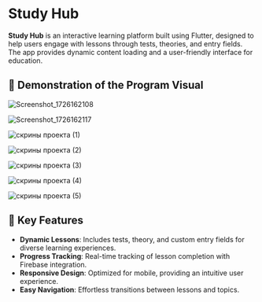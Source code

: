 # Study Hub

**Study Hub** is an interactive learning platform built using Flutter, designed to help users engage with lessons through tests, theories, and entry fields. The app provides dynamic content loading and a user-friendly interface for education.

## 📸 Demonstration of the Program Visual

![Screenshot_1726162108](https://github.com/user-attachments/assets/63bc62eb-aa1a-42a3-bddc-7df88f4b5074)

![Screenshot_1726162117](https://github.com/user-attachments/assets/867d7d48-9f5a-44aa-8fbf-c2fc8808e798)

![скрины проекта (1)](https://github.com/user-attachments/assets/26aafc3a-570f-450a-ae65-af090466b0e4)

![скрины проекта (2)](https://github.com/user-attachments/assets/96de920b-7048-40c0-a1a9-21d6fcc430b1)

![скрины проекта (3)](https://github.com/user-attachments/assets/29d820a6-8e16-459f-8689-f858a7f77d2c)

![скрины проекта (4)](https://github.com/user-attachments/assets/ab4f8b10-11ca-4d09-8ceb-077adec823c4)

![скрины проекта (5)](https://github.com/user-attachments/assets/b6a46ddc-44c0-4cb9-8a28-7fbd921f98f5)

## 🌟 Key Features

- **Dynamic Lessons**: Includes tests, theory, and custom entry fields for diverse learning experiences.
- **Progress Tracking**: Real-time tracking of lesson completion with Firebase integration.
- **Responsive Design**: Optimized for mobile, providing an intuitive user experience.
- **Easy Navigation**: Effortless transitions between lessons and topics.